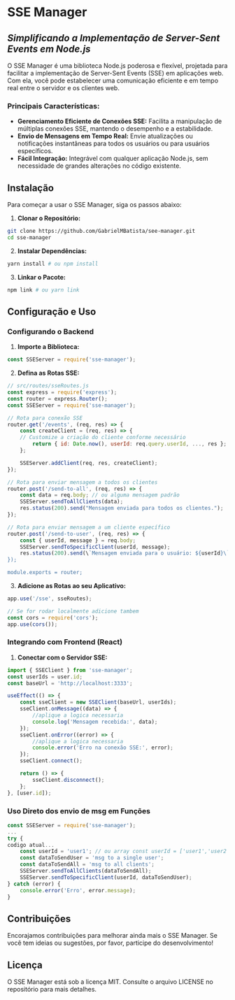 # SSE Manager
## _Simplificando a Implementação de Server-Sent Events em Node.js_

O SSE Manager é uma biblioteca Node.js poderosa e flexível, projetada para facilitar a implementação de Server-Sent Events (SSE) em aplicações web. Com ela, você pode estabelecer uma comunicação eficiente e em tempo real entre o servidor e os clientes web.

### Principais Características:

- **Gerenciamento Eficiente de Conexões SSE:** Facilita a manipulação de múltiplas conexões SSE, mantendo o desempenho e a estabilidade.
- **Envio de Mensagens em Tempo Real:** Envie atualizações ou notificações instantâneas para todos os usuários ou para usuários específicos.
- **Fácil Integração:** Integrável com qualquer aplicação Node.js, sem necessidade de grandes alterações no código existente.

## Instalação

Para começar a usar o SSE Manager, siga os passos abaixo:

1. **Clonar o Repositório:**
```bash
git clone https://github.com/GabrielMBatista/see-manager.git
cd sse-manager
```
2. **Instalar Dependências:**
```bash
yarn install # ou npm install
```
3. **Linkar o Pacote:**
```bash
npm link # ou yarn link
```

## Configuração e Uso

### Configurando o Backend

1. **Importe a Biblioteca:**
```javascript
const SSEServer = require('sse-manager');
```

2. **Defina as Rotas SSE:**
```javascript
// src/routes/sseRoutes.js
const express = require('express');
const router = express.Router();
const SSEServer = require('sse-manager');

// Rota para conexão SSE
router.get('/events', (req, res) => {
    const createClient = (req, res) => {
    // Customize a criação do cliente conforme necessário
        return { id: Date.now(), userId: req.query.userId, ..., res };
    };

    SSEServer.addClient(req, res, createClient);
});

// Rota para enviar mensagem a todos os clientes
router.post('/send-to-all', (req, res) => {
    const data = req.body; // ou alguma mensagem padrão
    SSEServer.sendToAllClients(data);
    res.status(200).send("Mensagem enviada para todos os clientes.");
});

// Rota para enviar mensagem a um cliente específico
router.post('/send-to-user', (req, res) => {
    const { userId, message } = req.body; 
    SSEServer.sendToSpecificClient(userId, message);
    res.status(200).send(\`Mensagem enviada para o usuário: ${userId}\`);
});

module.exports = router;
```

3. **Adicione as Rotas ao seu Aplicativo:**
```javascript
app.use('/sse', sseRoutes);

// Se for rodar localmente adicione tambem
const cors = require('cors');
app.use(cors());
```

### Integrando com Frontend (React)

1. **Conectar com o Servidor SSE:**
```javascript
import { SSEClient } from 'sse-manager';
const userIds = user.id;
const baseUrl = 'http://localhost:3333';

useEffect(() => {
    const sseClient = new SSEClient(baseUrl, userIds);
    sseClient.onMessage((data) => {
        //aplique a logica necessaria
        console.log('Mensagem recebida:', data);
    });
    sseClient.onError((error) => {
        //aplique a logica necessaria
        console.error('Erro na conexão SSE:', error);
    });
    sseClient.connect();

    return () => {
        sseClient.disconnect();
    };
}, [user.id]);
```

### Uso Direto dos envio de msg em Funções

```javascript
const SSEServer = require('sse-manager');
...
try {
codigo atual...
    const userId = 'user1'; // ou array const userId = ['user1','user2','user3'];
    const dataToSendUser = 'msg to a single user';
    const dataToSendAll = 'msg to all clients';
    SSEServer.sendToAllClients(dataToSendAll);
    SSEServer.sendToSpecificClient(userId, dataToSendUser);
} catch (error) {
    console.error('Erro', error.message);
}
```

## Contribuições

Encorajamos contribuições para melhorar ainda mais o SSE Manager. Se você tem ideias ou sugestões, por favor, participe do desenvolvimento!

## Licença

O SSE Manager está sob a licença MIT. Consulte o arquivo LICENSE no repositório para mais detalhes.

